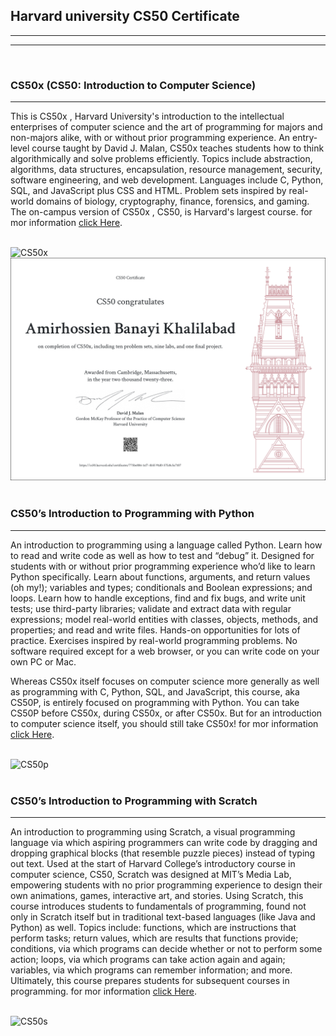 <h2> Harvard university CS50 Certificate  </h2>

<hr>
<hr>
<br>

<h3> <strong> CS50x </strong> (CS50: Introduction to Computer Science) </h3>

<hr>

<p> This is CS50x , Harvard University's introduction to the intellectual enterprises of computer science and the art
  of programming for majors and non-majors alike, with or without prior programming experience. An entry-level course taught by David J. Malan, 
  CS50x teaches students how to think algorithmically and solve problems efficiently. Topics include abstraction, algorithms, data structures, encapsulation, resource management, security, software engineering, and web development. Languages include C, Python, SQL, and JavaScript plus CSS and HTML.
  Problem sets inspired by real-world domains of biology, cryptography, finance, forensics, and gaming. The on-campus version of CS50x
  , CS50, is Harvard's largest course. for mor information  <a href="https://pll.harvard.edu/course/cs50-introduction-computer-science"> click Here</a>. </p>

  <br>

<img src="https://private-user-images.githubusercontent.com/140143893/314185892-6cb04d47-144d-4d04-a2a5-aee66c117b37.png?jwt=eyJhbGciOiJIUzI1NiIsInR5cCI6IkpXVCJ9.eyJpc3MiOiJnaXRodWIuY29tIiwiYXVkIjoicmF3LmdpdGh1YnVzZXJjb250ZW50LmNvbSIsImtleSI6ImtleTUiLCJleHAiOjE3MTA4NzMyNjUsIm5iZiI6MTcxMDg3Mjk2NSwicGF0aCI6Ii8xNDAxNDM4OTMvMzE0MTg1ODkyLTZjYjA0ZDQ3LTE0NGQtNGQwNC1hMmE1LWFlZTY2YzExN2IzNy5wbmc_WC1BbXotQWxnb3JpdGhtPUFXUzQtSE1BQy1TSEEyNTYmWC1BbXotQ3JlZGVudGlhbD1BS0lBVkNPRFlMU0E1M1BRSzRaQSUyRjIwMjQwMzE5JTJGdXMtZWFzdC0xJTJGczMlMkZhd3M0X3JlcXVlc3QmWC1BbXotRGF0ZT0yMDI0MDMxOVQxODI5MjVaJlgtQW16LUV4cGlyZXM9MzAwJlgtQW16LVNpZ25hdHVyZT00ZDU0MzNmYzRkMTE5ZjllNmFlOWI3NmVlYzQyNTliMjkyM2UzZDZhN2EzZGY0Zjg2NDQ4NTBhZTFmZDg3MWIzJlgtQW16LVNpZ25lZEhlYWRlcnM9aG9zdCZhY3Rvcl9pZD0wJmtleV9pZD0wJnJlcG9faWQ9MCJ9.d27IYICZjhabCfpvwbpdiKPimrv5az6SMnbkm-BxEYw" alt="CS50x" width="800" height="600">

<img src="https://github.com/AmirHBana/CS50-Certificate-Harvard-University/blob/main/CS50/Certificate%20cs50x/CS50x.png">

<br>
<br>

<h3> CS50’s Introduction to Programming with Python </h3>

<hr>

<p> An introduction to programming using a language called Python. Learn how to read and write code as well as how to test and “debug” it. Designed for students with or without prior programming experience who’d like to learn Python specifically. Learn about functions, arguments, and return values (oh my!); variables and types; conditionals and Boolean expressions; and loops. Learn how to handle exceptions, find and fix bugs, and write unit tests; use third-party libraries; validate and extract data with regular expressions; model real-world entities with classes, objects, methods, and properties; and read and write files. Hands-on opportunities for lots of practice. Exercises inspired by real-world programming problems. No software required except for a web browser, or you can write code on your own PC or Mac.

Whereas CS50x itself focuses on computer science more generally as well as programming with C, Python, SQL, and JavaScript, this course, aka CS50P, is entirely focused on programming with Python. You can take CS50P before CS50x, during CS50x, or after CS50x. But for an introduction to computer science itself, you should still take CS50x! 
 for mor information  <a href="https://cs50.harvard.edu/python/2022/"> click Here</a>.</p>

<br>


<img src="https://private-user-images.githubusercontent.com/140143893/314185814-860d5766-8aad-4024-92bd-2ec0ad5eedba.png?jwt=eyJhbGciOiJIUzI1NiIsInR5cCI6IkpXVCJ9.eyJpc3MiOiJnaXRodWIuY29tIiwiYXVkIjoicmF3LmdpdGh1YnVzZXJjb250ZW50LmNvbSIsImtleSI6ImtleTUiLCJleHAiOjE3MTA4NzMyNjUsIm5iZiI6MTcxMDg3Mjk2NSwicGF0aCI6Ii8xNDAxNDM4OTMvMzE0MTg1ODE0LTg2MGQ1NzY2LThhYWQtNDAyNC05MmJkLTJlYzBhZDVlZWRiYS5wbmc_WC1BbXotQWxnb3JpdGhtPUFXUzQtSE1BQy1TSEEyNTYmWC1BbXotQ3JlZGVudGlhbD1BS0lBVkNPRFlMU0E1M1BRSzRaQSUyRjIwMjQwMzE5JTJGdXMtZWFzdC0xJTJGczMlMkZhd3M0X3JlcXVlc3QmWC1BbXotRGF0ZT0yMDI0MDMxOVQxODI5MjVaJlgtQW16LUV4cGlyZXM9MzAwJlgtQW16LVNpZ25hdHVyZT02Yzk4MDY5MzAwM2UxNWE4OGVlMTdhNDkyNzBiZTI1Mzc1MmQ5ZTM2MmI1NGI3NDdmMzQ0NGM1YzJjYTU2NmQ3JlgtQW16LVNpZ25lZEhlYWRlcnM9aG9zdCZhY3Rvcl9pZD0wJmtleV9pZD0wJnJlcG9faWQ9MCJ9.PCcqpOx3fP1JevBI11THj_2i6O7s1RzKGjrJjUJ7f04" alt="CS50p" width="800" height="600">

<br>
<br>

<h3> CS50’s Introduction to Programming with Scratch </h3>

<hr>

<p> An introduction to programming using Scratch, a visual programming language via which aspiring programmers can write code by dragging and dropping graphical blocks (that resemble puzzle pieces) instead of typing out text. Used at the start of Harvard College’s introductory course in computer science, CS50, Scratch was designed at MIT’s Media Lab, empowering students with no prior programming experience to design their own animations, games, interactive art, and stories. Using Scratch, this course introduces students to fundamentals of programming, found not only in Scratch itself but in traditional text-based languages (like Java and Python) as well. Topics include: functions, which are instructions that perform tasks; return values, which are results that functions provide; conditions, via which programs can decide whether or not to perform some action; loops, via which programs can take action again and again; variables, via which programs can remember information; and more. Ultimately, this course prepares students for subsequent courses in programming.  for mor information  <a href="https://cs50.harvard.edu/scratch/2024/"> click Here</a>.</p>

<br>

<img src="https://private-user-images.githubusercontent.com/140143893/314185858-858e9d9f-66a2-4402-8f16-4061d77a4fe5.png?jwt=eyJhbGciOiJIUzI1NiIsInR5cCI6IkpXVCJ9.eyJpc3MiOiJnaXRodWIuY29tIiwiYXVkIjoicmF3LmdpdGh1YnVzZXJjb250ZW50LmNvbSIsImtleSI6ImtleTUiLCJleHAiOjE3MTA4NzMyNjUsIm5iZiI6MTcxMDg3Mjk2NSwicGF0aCI6Ii8xNDAxNDM4OTMvMzE0MTg1ODU4LTg1OGU5ZDlmLTY2YTItNDQwMi04ZjE2LTQwNjFkNzdhNGZlNS5wbmc_WC1BbXotQWxnb3JpdGhtPUFXUzQtSE1BQy1TSEEyNTYmWC1BbXotQ3JlZGVudGlhbD1BS0lBVkNPRFlMU0E1M1BRSzRaQSUyRjIwMjQwMzE5JTJGdXMtZWFzdC0xJTJGczMlMkZhd3M0X3JlcXVlc3QmWC1BbXotRGF0ZT0yMDI0MDMxOVQxODI5MjVaJlgtQW16LUV4cGlyZXM9MzAwJlgtQW16LVNpZ25hdHVyZT00MzNlMGJmNjMwYWRiMDg1MzUwYThjNmVlODhkNmFkYWJkNzI0MzE5NTdiNTdlNWNhYmQ1NjE1Y2ZjYzA4ZjM4JlgtQW16LVNpZ25lZEhlYWRlcnM9aG9zdCZhY3Rvcl9pZD0wJmtleV9pZD0wJnJlcG9faWQ9MCJ9.8HgfP8oKV4lJ3hAMnuBZLNdtaB19Y6gXBbn1TXFquc8" alt="CS50s" width="800" height="600">



